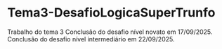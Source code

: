 # Tema3-DesafioLogicaSuperTrunfo
Trabalho do tema 3
Conclusão do desafio nível novato em 17/09/2025.
Conclusão do desafio nível intermediário em 22/09/2025.
